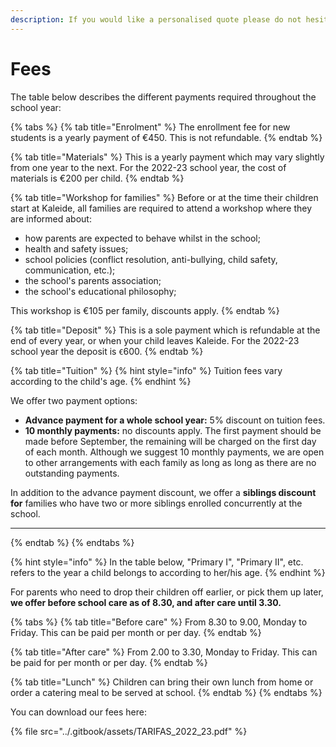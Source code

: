 ```yaml
---
description: If you would like a personalised quote please do not hesitate to contact us.
---
```


# Fees

The table below describes the different payments required throughout the school year:

{% tabs %}
{% tab title="Enrolment" %}
The enrollment fee for new students is a yearly payment of €450. This is not refundable.&#x20;
{% endtab %}

{% tab title="Materials" %}
This is a yearly payment which may vary slightly from one year to the next. For the 2022-23 school year, the cost of materials is €200 per child.
{% endtab %}

{% tab title="Workshop for families" %}
Before or at the time their children start at Kaleide, all families are required to attend a workshop where they are informed about:

* how parents are expected to behave whilst in the school;
* health and safety issues;
* school policies (conflict resolution, anti-bullying, child safety, communication, etc.);
* the school's parents association;
* the school's educational philosophy;

This workshop is €105 per family, discounts apply.
{% endtab %}

{% tab title="Deposit" %}
This is a sole payment which is refundable at the end of every year, or when your child leaves Kaleide. For the 2022-23 school year the deposit is `€`600.
{% endtab %}

{% tab title="Tuition" %}
{% hint style="info" %}
Tuition fees vary according to the child's age.
{% endhint %}

We offer two payment options:

* **Advance payment for a whole school year:**  5% discount on tuition fees.&#x20;
* **10 monthly payments:** no discounts apply. The first payment should be made before September, the remaining will be charged on the first day of each month.  Although we suggest 10 monthly payments, we are open to other arrangements with each family as long as long as there are no outstanding payments.

In addition to the advance payment discount, we offer a **siblings discount for** families who have two or more siblings enrolled concurrently at the school.

****
{% endtab %}
{% endtabs %}

{% hint style="info" %}
In the table below, "Primary I", "Primary II", etc. refers to the year a child belongs to according to her/his age.
{% endhint %}

For parents who need to drop their children off earlier, or pick them up later, **we offer before school care as of 8.30, and after care until 3.30.**&#x20;

{% tabs %}
{% tab title="Before care" %}
From 8.30 to 9.00, Monday to Friday. This can be paid per month or per day.
{% endtab %}

{% tab title="After care" %}
From 2.00 to 3.30, Monday to Friday. This can be paid for per month or per day.
{% endtab %}

{% tab title="Lunch" %}
Children can bring their own lunch from home or order a catering meal to be served at school.
{% endtab %}
{% endtabs %}

You can download our fees here:

{% file src="../.gitbook/assets/TARIFAS_2022_23.pdf" %}

